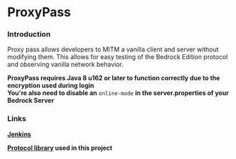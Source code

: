 # ProxyPass

### Introduction

Proxy pass allows developers to MITM a vanilla client and server without modifying them. This allows for easy testing 
of the Bedrock Edition protocol and observing vanilla network behavior.

__ProxyPass requires  Java 8 u162 or later to function correctly due to the encryption used during login__<br>
__You're also need to disable an__ ```online-mode``` __in the server.properties of your Bedrock Server__
### Links

__[Jenkins](https://ci.nukkitx.com/job/NukkitX/job/ProxyPass/job/master/)__

__[Protocol library](https://github.com/NukkitX/Protocol) used in this project__
